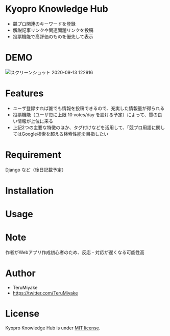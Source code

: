 # Kyopro Knowledge Hub
* 競プロ関連のキーワードを登録
* 解説記事リンクや関連問題リンクを投稿
* 投票機能で高評価のものを優先して表示

# DEMO
![スクリーンショット 2020-09-13 122916](https://user-images.githubusercontent.com/66075181/93009525-4e546800-f5bd-11ea-95dc-563e1f841027.png)

# Features
* ユーザ登録すれば誰でも情報を投稿できるので、充実した情報量が得られる
* 投票機能（ユーザ毎に上限 10 votes/day を設ける予定）によって、質の良い情報が上位に来る
* 上記2つの主要な特徴のほか、タグ付けなどを活用して、「競プロ用語に関してはGoogle検索を超える検索性能を目指したい

# Requirement
Django など（後日記載予定）

# Installation

# Usage

# Note
作者がWebアプリ作成初心者のため、反応・対応が遅くなる可能性高

# Author
* TeruMiyake
* https://twitter.com/TeruMiyake

# License
Kyopro Knowledge Hub is under [MIT license](https://en.wikipedia.org/wiki/MIT_License).
